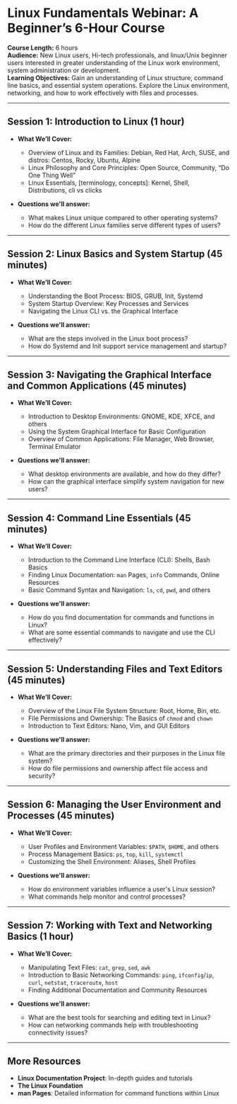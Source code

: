 # Linux Fundamentals Webinar: A Beginner’s 6-Hour Course

**Course Length:** 6 hours  
**Audience:** New Linux users, Hi-tech professionals, and linux/Unix beginner users interested in greater understanding of the Linux work environment, system administration or development.  
**Learning Objectives:** Gain an understanding of Linux structure, command line basics, and essential system operations. Explore the Linux environment, networking, and how to work effectively with files and processes.

---

## Session 1: Introduction to Linux (1 hour)

- **What We’ll Cover:**
  - Overview of Linux and its Families: Debian, Red Hat, Arch, SUSE, and distros: Centos, Rocky, Ubuntu, Alpine
  - Linux Philosophy and Core Principles: Open Source, Community, “Do One Thing Well”
  - Linux Essentials, [terminology, concepts]: Kernel, Shell, Distributions, cli vs clicks

- **Questions we'll answer:**
  - What makes Linux unique compared to other operating systems?
  - How do the different Linux families serve different types of users?

---

## Session 2: Linux Basics and System Startup (45 minutes)

- **What We’ll Cover:**
  - Understanding the Boot Process: BIOS, GRUB, Init, Systemd
  - System Startup Overview: Key Processes and Services
  - Navigating the Linux CLI vs. the Graphical Interface

- **Questions we'll answer:**
  - What are the steps involved in the Linux boot process?
  - How do Systemd and Init support service management and startup?

---

## Session 3: Navigating the Graphical Interface and Common Applications (45 minutes)

- **What We’ll Cover:**
  - Introduction to Desktop Environments: GNOME, KDE, XFCE, and others
  - Using the System Graphical Interface for Basic Configuration
  - Overview of Common Applications: File Manager, Web Browser, Terminal Emulator

- **Questions we'll answer:**
  - What desktop environments are available, and how do they differ?
  - How can the graphical interface simplify system navigation for new users?

---

## Session 4: Command Line Essentials (45 minutes)

- **What We’ll Cover:**
  - Introduction to the Command Line Interface (CLI): Shells, Bash Basics
  - Finding Linux Documentation: `man` Pages, `info` Commands, Online Resources
  - Basic Command Syntax and Navigation: `ls`, `cd`, `pwd`, and others

- **Questions we'll answer:**
  - How do you find documentation for commands and functions in Linux?
  - What are some essential commands to navigate and use the CLI effectively?

---

## Session 5: Understanding Files and Text Editors (45 minutes)

- **What We’ll Cover:**
  - Overview of the Linux File System Structure: Root, Home, Bin, etc.
  - File Permissions and Ownership: The Basics of `chmod` and `chown`
  - Introduction to Text Editors: Nano, Vim, and GUI Editors

- **Questions we'll answer:**
  - What are the primary directories and their purposes in the Linux file system?
  - How do file permissions and ownership affect file access and security?

---

## Session 6: Managing the User Environment and Processes (45 minutes)

- **What We’ll Cover:**
  - User Profiles and Environment Variables: `$PATH`, `$HOME`, and others
  - Process Management Basics: `ps`, `top`, `kill`, `systemctl`
  - Customizing the Shell Environment: Aliases, Shell Profiles

- **Questions we'll answer:**
  - How do environment variables influence a user's Linux session?
  - What commands help monitor and control processes?

---

## Session 7: Working with Text and Networking Basics (1 hour)

- **What We’ll Cover:**
  - Manipulating Text Files: `cat`, `grep`, `sed`, `awk`
  - Introduction to Basic Networking Commands: `ping`, `ifconfig`/`ip`, `curl`, `netstat`, `traceroute`, `host`
  - Finding Additional Documentation and Community Resources

- **Questions we'll answer:**
  - What are the best tools for searching and editing text in Linux?
  - How can networking commands help with troubleshooting connectivity issues?

---

## More Resources

- **Linux Documentation Project**: In-depth guides and tutorials
- **The Linux Foundation**
- **man Pages**: Detailed information for command functions within Linux
